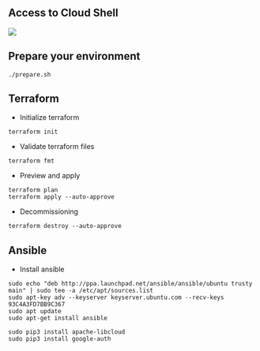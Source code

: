 ## Access to Cloud Shell

<p>
  <a target="__blank" href="https://console.cloud.google.com/cloudshell/open?cloudshell_git_repo=https://github.com/kanchimo/iac-101.git&amp;open_in_editor=README.md"><img src="https://storage.googleapis.com/gweb-cloudblog-publish/images/google_cloud_shell.max-300x300.png"/></a>
</p>


## Prepare your environment
```
./prepare.sh
```

## Terraform
* Initialize terraform
```
terraform init
```
* Validate terraform files
```
terraform fmt
```
* Preview and apply
```
terraform plan
terraform apply --auto-approve
```

* Decommissioning
```
terraform destroy --auto-approve
```

## Ansible
* Install ansible
```
sudo echo "deb http://ppa.launchpad.net/ansible/ansible/ubuntu trusty main" | sudo tee -a /etc/apt/sources.list
sudo apt-key adv --keyserver keyserver.ubuntu.com --recv-keys 93C4A3FD7BB9C367
sudo apt update
sudo apt-get install ansible
```

```
sudo pip3 install apache-libcloud
sudo pip3 install google-auth
```





